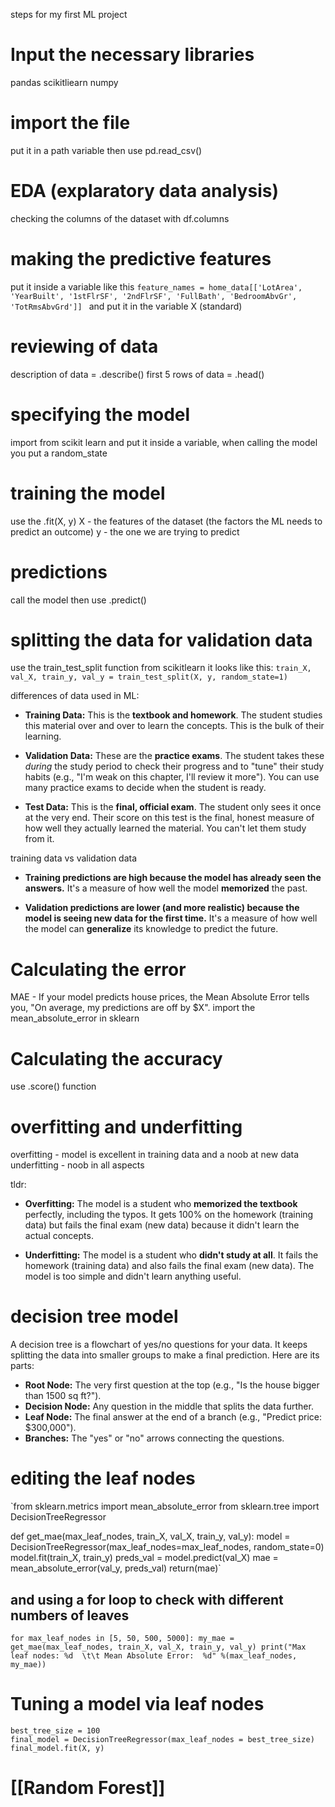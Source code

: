 steps for my first ML project

# Input the necessary libraries
pandas
scikitliearn
numpy

# import the file
put it in a path variable
then use pd.read_csv()

# EDA (explaratory data analysis)
 checking the columns of the dataset with df.columns

# making the predictive features
put it inside a variable like this
`feature_names = home_data[['LotArea', 'YearBuilt', '1stFlrSF', '2ndFlrSF', 'FullBath', 'BedroomAbvGr', 'TotRmsAbvGrd']]
`
and put it in the variable X (standard)

# reviewing of data
description of data = .describe()
first 5 rows of data = .head()

# specifying the model
import from scikit learn and put it inside a variable, when calling the model you put a random_state 

# training the model
use the .fit(X, y) 
X - the features of the dataset (the factors the ML needs to predict an outcome)
y - the one we are trying to predict

# predictions 
call the model then use .predict()

# splitting the data for validation data
use the train_test_split function from scikitlearn
it looks like this:
`train_X, val_X, train_y, val_y = train_test_split(X, y, random_state=1)`

differences of data used in ML:
- **Training Data:** This is the **textbook and homework**. The student studies this material over and over to learn the concepts. This is the bulk of their learning.
    
- **Validation Data:** These are the **practice exams**. The student takes these _during_ the study period to check their progress and to "tune" their study habits (e.g., "I'm weak on this chapter, I'll review it more"). You can use many practice exams to decide when the student is ready.
    
- **Test Data:** This is the **final, official exam**. The student only sees it once at the very end. Their score on this test is the final, honest measure of how well they actually learned the material. You can't let them study from it.

training data vs validation data
- **Training predictions are high because the model has already seen the answers.** It's a measure of how well the model **memorized** the past.
    
- **Validation predictions are lower (and more realistic) because the model is seeing new data for the first time.** It's a measure of how well the model can **generalize** its knowledge to predict the future.
# Calculating the error
MAE - If your model predicts house prices, the Mean Absolute Error tells you, "On average, my predictions are off by $X".
import the mean_absolute_error in sklearn

# Calculating the accuracy
use .score() function

# overfitting and underfitting
overfitting - model is excellent in training data and a noob at new data
underfitting - noob in all aspects

tldr: 
- **Overfitting:** The model is a student who **memorized the textbook** perfectly, including the typos. It gets 100% on the homework (training data) but fails the final exam (new data) because it didn't learn the actual concepts.
    
- **Underfitting:** The model is a student who **didn't study at all**. It fails the homework (training data) and also fails the final exam (new data). The model is too simple and didn't learn anything useful.

# decision tree model
A decision tree is a flowchart of yes/no questions for your data. It keeps splitting the data into smaller groups to make a final prediction.
Here are its parts:
- **Root Node:** The very first question at the top (e.g., "Is the house bigger than 1500 sq ft?").
- **Decision Node:** Any question in the middle that splits the data further.
- **Leaf Node:** The final answer at the end of a branch (e.g., "Predict price: $300,000").
- **Branches:** The "yes" or "no" arrows connecting the questions.

# editing the leaf nodes
`from sklearn.metrics import mean_absolute_error
from sklearn.tree import DecisionTreeRegressor

def get_mae(max_leaf_nodes, train_X, val_X, train_y, val_y):
    model = DecisionTreeRegressor(max_leaf_nodes=max_leaf_nodes, random_state=0)
    model.fit(train_X, train_y)
    preds_val = model.predict(val_X)
    mae = mean_absolute_error(val_y, preds_val)
    return(mae)`
## and using a for loop to check with different numbers of leaves

`for max_leaf_nodes in [5, 50, 500, 5000]:
    my_mae = get_mae(max_leaf_nodes, train_X, val_X, train_y, val_y)
    print("Max leaf nodes: %d  \t\t Mean Absolute Error:  %d" %(max_leaf_nodes, my_mae))`

# Tuning a model via leaf nodes

```
best_tree_size = 100
final_model = DecisionTreeRegressor(max_leaf_nodes = best_tree_size)
final_model.fit(X, y)
```

# [[Random Forest]]
